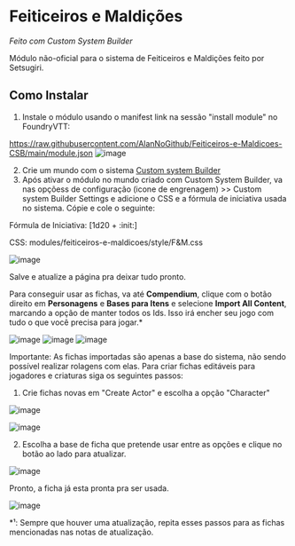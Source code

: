 # Feiticeiros e Maldições
*Feito com Custom System Builder*

Módulo não-oficial para o sistema de Feiticeiros e Maldições feito por Setsugiri.

## Como Instalar

1. Instale o módulo usando o manifest link na sessão "install module" no FoundryVTT:

https://raw.githubusercontent.com/AlanNoGithub/Feiticeiros-e-Maldicoes-CSB/main/module.json
![image](https://github.com/user-attachments/assets/0bd53450-e1eb-456c-85a0-3991553fd9c0)

2. Crie um mundo com o sistema [Custom system Builder](https://foundryvtt.com/packages/custom-system-builder)
3. Após ativar o módulo no mundo criado com Custom System Builder, va nas opçõess de configuração (icone de engrenagem) >> Custom system Builder Settings e adicione o CSS e a fórmula de iniciativa usada no sistema. Cópie e cole o seguinte:

Fórmula de Iniciativa: [1d20 + :init:]

CSS: modules/feiticeiros-e-maldicoes/style/F&M.css

![image](https://github.com/user-attachments/assets/9aaacfcd-be52-44d3-b01e-4115abd80204)

Salve e atualize a página pra deixar tudo pronto.

Para conseguir usar as fichas, va até **Compendium**, clique com o botão direito em **Personagens** e **Bases para Itens** e selecione **Import All Content**, marcando a opção de manter todos os Ids. Isso irá encher seu jogo com tudo o que você precisa para jogar.*

![image](https://github.com/user-attachments/assets/3fd9e251-35f2-42b3-b8a3-3f86473340c5)
![image](https://github.com/user-attachments/assets/78da2e65-94c4-4623-af72-2c5d5a617775)
![image](https://github.com/user-attachments/assets/3c2b5f33-986b-4adc-83ad-e01380ccfdc0)


Importante: As fichas importadas são apenas a base do sistema, não sendo possível realizar rolagens com elas. Para criar fichas editáveis para jogadores e criaturas siga os seguintes passos:

1. Crie fichas novas em "Create Actor" e escolha a opção "Character"

![image](https://github.com/user-attachments/assets/a4a59e77-eae8-4fc4-afc4-56aa39095c2e)

![image](https://github.com/user-attachments/assets/9010f2a2-ceba-429c-a7b8-5415144143ea)

2. Escolha a base de ficha que pretende usar entre as opções e clique no botão ao lado para atualizar.

![image](https://github.com/user-attachments/assets/91a1a1fb-983f-4d7f-8525-b626a068fad0)

Pronto, a ficha já esta pronta pra ser usada.

![image](https://github.com/user-attachments/assets/acedd2c2-3f3f-4095-a986-d93e05cb71e4)


*¹: Sempre que houver uma atualização, repita esses passos para as fichas mencionadas nas notas de atualização. 
